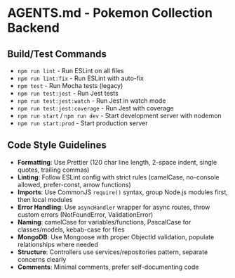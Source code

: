 # AGENTS.md - Pokemon Collection Backend

## Build/Test Commands
- `npm run lint` - Run ESLint on all files
- `npm run lint:fix` - Run ESLint with auto-fix
- `npm test` - Run Mocha tests (legacy)
- `npm run test:jest` - Run Jest tests
- `npm run test:jest:watch` - Run Jest in watch mode
- `npm run test:jest:coverage` - Run Jest with coverage
- `npm run start` / `npm run dev` - Start development server with nodemon
- `npm run start:prod` - Start production server

## Code Style Guidelines
- **Formatting**: Use Prettier (120 char line length, 2-space indent, single quotes, trailing commas)
- **Linting**: Follow ESLint config with strict rules (camelCase, no-console allowed, prefer-const, arrow functions)
- **Imports**: Use CommonJS `require()` syntax, group Node.js modules first, then local modules
- **Error Handling**: Use `asyncHandler` wrapper for async routes, throw custom errors (NotFoundError, ValidationError)
- **Naming**: camelCase for variables/functions, PascalCase for classes/models, kebab-case for files
- **MongoDB**: Use Mongoose with proper ObjectId validation, populate relationships where needed
- **Structure**: Controllers use services/repositories pattern, separate concerns clearly
- **Comments**: Minimal comments, prefer self-documenting code